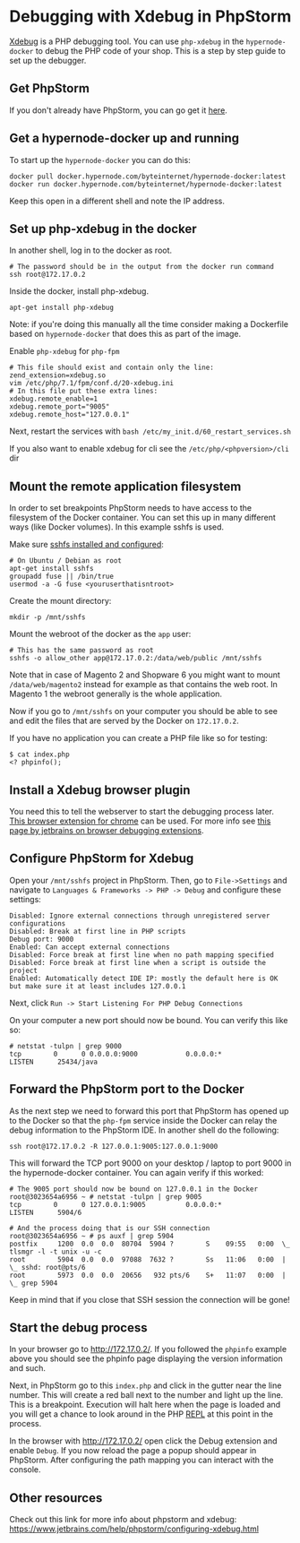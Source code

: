 Debugging with Xdebug in PhpStorm
=================================

[Xdebug](https://xdebug.org/) is a PHP debugging tool. You can use `php-xdebug` in the `hypernode-docker` to debug the PHP code of your shop. This is a step by step guide to set up the debugger.


## Get PhpStorm

If you don't already have PhpStorm, you can go get it [here](https://www.jetbrains.com/phpstorm/).


## Get a hypernode-docker up and running

To start up the `hypernode-docker` you can do this:
```
docker pull docker.hypernode.com/byteinternet/hypernode-docker:latest
docker run docker.hypernode.com/byteinternet/hypernode-docker:latest
```

Keep this open in a different shell and note the IP address.


## Set up php-xdebug in the docker

In another shell, log in to the docker as root.
```
# The password should be in the output from the docker run command
ssh root@172.17.0.2
```

Inside the docker, install php-xdebug. 
```
apt-get install php-xdebug
```

Note: if you're doing this manually all the time consider making a Dockerfile based on `hypernode-docker` that does this as part of the image.

Enable `php-xdebug` for `php-fpm`
```
# This file should exist and contain only the line: zend_extension=xdebug.so
vim /etc/php/7.1/fpm/conf.d/20-xdebug.ini
# In this file put these extra lines:
xdebug.remote_enable=1
xdebug.remote_port="9005"
xdebug.remote_host="127.0.0.1"
```

Next, restart the services with `bash /etc/my_init.d/60_restart_services.sh`

If you also want to enable xdebug for cli see the `/etc/php/<phpversion>/cli` dir


## Mount the remote application filesystem

In order to set breakpoints PhpStorm needs to have access to the filesystem of the Docker container. You can set this up in many different ways (like Docker volumes). In this example sshfs is used.

Make sure [sshfs installed and configured](https://www.linode.com/docs/networking/ssh/using-sshfs-on-linux/):
```
# On Ubuntu / Debian as root
apt-get install sshfs
groupadd fuse || /bin/true
usermod -a -G fuse <youruserthatisntroot>
```

Create the mount directory:
```
mkdir -p /mnt/sshfs
```

Mount the webroot of the docker as the `app` user:
```
# This has the same password as root
sshfs -o allow_other app@172.17.0.2:/data/web/public /mnt/sshfs
```

Note that in case of Magento 2 and Shopware 6 you might want to mount `/data/web/magento2` instead for example as that contains the web root. In Magento 1 the webroot generally is the whole application.

Now if you go to `/mnt/sshfs` on your computer you should be able to see and edit the files that are served by the Docker on `172.17.0.2`.

If you have no application you can create a PHP file like so for testing:
```
$ cat index.php 
<? phpinfo();
```

## Install a Xdebug browser plugin

You need this to tell the webserver to start the debugging process later. [This browser extension for chrome](https://chrome.google.com/webstore/detail/xdebug-helper/eadndfjplgieldjbigjakmdgkmoaaaoc) can be used. For more info see [this page by jetbrains on browser debugging extensions](https://www.jetbrains.com/help/phpstorm/browser-debugging-extensions.html).

## Configure PhpStorm for Xdebug

Open your `/mnt/sshfs` project in PhpStorm. Then, go to `File->Settings` and navigate to `Languages & Frameworks -> PHP -> Debug` and configure these settings:
```
Disabled: Ignore external connections through unregistered server configurations
Disabled: Break at first line in PHP scripts
Debug port: 9000
Enabled: Can accept external connections
Disabled: Force break at first line when no path mapping specified
Disabled: Force break at first line when a script is outside the project
Enabled: Automatically detect IDE IP: mostly the default here is OK but make sure it at least includes 127.0.0.1
```

Next, click `Run -> Start Listening For PHP Debug Connections`

On your computer a new port should now be bound. You can verify this like so:
```
# netstat -tulpn | grep 9000
tcp        0      0 0.0.0.0:9000            0.0.0.0:*               LISTEN      25434/java  
```

## Forward the PhpStorm port to the Docker

As the next step we need to forward this port that PhpStorm has opened up to the Docker so that the `php-fpm` service inside the Docker can relay the debug information to the PhpStorm IDE. In another shell do the following:

```
ssh root@172.17.0.2 -R 127.0.0.1:9005:127.0.0.1:9000
```

This will forward the TCP port 9000 on your desktop / laptop to port 9000 in the hypernode-docker container. You can again verify if this worked:
```
# The 9005 port should now be bound on 127.0.0.1 in the Docker
root@3023654a6956 ~ # netstat -tulpn | grep 9005
tcp        0      0 127.0.0.1:9005          0.0.0.0:*               LISTEN      5904/6 

# And the process doing that is our SSH connection
root@3023654a6956 ~ # ps auxf | grep 5904
postfix     1200  0.0  0.0  80704  5904 ?        S    09:55   0:00  \_ tlsmgr -l -t unix -u -c
root        5904  0.0  0.0  97088  7632 ?        Ss   11:06   0:00  |       \_ sshd: root@pts/6
root        5973  0.0  0.0  20656   932 pts/6    S+   11:07   0:00  |               \_ grep 5904
```

Keep in mind that if you close that SSH session the connection will be gone!

## Start the debug process

In your browser go to http://172.17.0.2/. If you followed the `phpinfo` example above you should see the phpinfo page displaying the version information and such.

Next, in PhpStorm go to this `index.php` and click in the gutter near the line number. This will create a red ball next to the number and light up the line. This is a breakpoint. Execution will halt here when the page is loaded and you will get a chance to look around in the PHP [REPL](https://en.wikipedia.org/wiki/Read%E2%80%93eval%E2%80%93print_loop) at this point in the process.

In the browser with http://172.17.0.2/ open click the Debug extension and enable `Debug`. If you now reload the page a popup should appear in PhpStorm. After configuring the path mapping you can interact with the console.

## Other resources

Check out this link for more info about phpstorm and xdebug: https://www.jetbrains.com/help/phpstorm/configuring-xdebug.html
